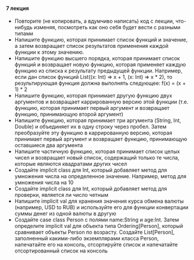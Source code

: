 #### 7 лекция
- Повторите (не копировать, а вдумчиво написать) код с лекции, что-нибудь изменяя, посмотреть как оно себя будет вести с разными типами
- Напишите функцию, которая принимает список функций и значение, а затем возвращает список результатов применения каждой функции к этому значению.
- Напишите функцию высшего порядка, которая принимает список функций и возвращает новую функцию, которая применяет каждую функцию из списка к результату предыдущей функции. Например, если дан список функций List((x: Int) => x + 1, (x: Int) => x * 2), то результирующая функция должна выполнять следующее: f(x) = (x + 1) * 2
- Напишите функцию, которая принимает другую функцию двух аргументов и возвращает каррированную версию этой функции (т.е. функцию, которая принимает первый аргумент и возвращает функцию, принимающую второй аргумент)
- Напишите функцию, которая принимает три аргумента (String, Int, Double) и объединяет их в одну строку через пробел. Затем преобразуйте эту функцию в каррированную версию, которая принимает первый аргумент и возвращает функцию, принимающую оставшиеся два аргумента
- Напишите частичную функцию, которая принимает список целых чисел и возвращает новый список, содержащий только те числа, которые являются квадратами других чисел
- Создайте implicit class для Int, который добавляет метод для умножения числа на определенное значение. Например, метод для умножения числа на 10
- Создайте implicit class для Int, который добавляет метод для проверки, является ли число четным
- Напишите implicit val для хранения значения курса обмена валюты (например, USD to RUB) и используйте его для функции конвертации суммы денег из одной валюты в другую
- Создайте case class Person с полями name:String и age:Int. Затем определите implicit val для объекта типа Ordering[Person], который сравнивает объекты Person по возрасту. Создайте List[Person], заполненный какими-либо экземплярами класса Person, напечатайте его на консоль, отсортируйте список и напечатайте отсортированный список на консоль